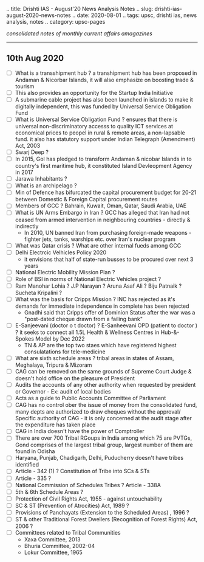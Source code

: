 .. title: Drishti IAS - August'20 News Analysis Notes
.. slug: drishti-ias-august-2020-news-notes
.. date: 2020-08-01 
.. tags: upsc, drishti ias, news analysis, notes
.. category: upsc-pages

*consolidated notes of monthly current affairs amagazines*
<!-- TEASER_END -->

***

## 10th Aug 2020
- [ ] What is a transshipment hub ?  a transhipment hub has been proposed in Andaman & Nicorbar Islands, it will also emphasize on boosting trade & tourism
- [ ] This also provides an opportunity for the Startup India Initiative
- [ ] A submarine cable project has also been launched in islands to make it digitally independent, this was funded by Universal Service Obligation Fund
- [ ] What is Universal Service Obligation Fund ?  ensures that there is universal non-discriminatory accesss to quality ICT services at economical prices to peopel in rural & remote areas, a non-lapsable fund. it also has statutory support under Indian Telegraph (Amendment) Act, 2003
- [ ] Swarj Deep ? 
- [ ] In 2015, GoI has pledged to transform Andaman & nicobar Islands in to country's first maritime hub, it constituted Island Devleopment Agency in 2017
- [ ] Jarawa Inhabitants ? 
- [ ] What is an archipelago ? 
- [ ] Min of Defence has bifurcated the capital procurement budget for 20-21 between Domestic & Foreign Capital procurement routes
- [ ] Members of GCC ? Bahrain, Kuwait, Oman, Qatar, Saudi Arabia, UAE
- [ ] What is UN Arms Embargo in Iran ? GCC has alleged that Iran had not ceased from armed intervention in neighbouring countries - directly & indirectly
  - In 2010, UN banned Iran from purchasing foreign-made weapons - fighter jets, tanks, warships etc. over Iran's nuclear program
- [ ] What was Qatar crisis ? What are other internal fueds among GCC
- [ ] Delhi Electrcic Velhicles Policy 2020
  - it envisions that half of state-run busses to be procured over next 3 years
- [ ] National Electric Mobility Mission Plan ? 
- [ ] Role of BSI in norms of National Electric Vehicles project ? 
- [ ] Ram Manohar Lohia ? J.P Narayan ? Aruna Asaf Ali ? Biju Patnaik ? Sucheta Kripalini ? 
- [ ] What was the basis for Cripps Mission ? INC has rejected as it's demands for immediate independence in complete has been rejected
  - Gnadhi said that Cripps offer of Dominion Status after the war was a "post-dated cheque drawn from a failing bank" 
- [ ] E-Sanjeevani (doctor o t doctor) ? E-Sanheevani OPD (patient to doctor ) ? it seeks to connect all 1.5L Health & Wellness Centres in Hub-&-Spokes Model by Dec 2022
  - TN & AP are the top two staes which have registered highest consulatations for tele-medicine
- [ ] What are sixth schedule areas ? tribal areas in states of Assam, Meghalaya, Tripura & Mizoram
- [ ] CAG can be removed on the same grounds of Supreme Court Judge & doesn't hold office on the pleasure of President 
- [ ] Audits the accounts of any other authority when requested by president or Governor - Ex: audit of local bodies
- [ ] Acts as a guide to Public Accounts Committee of Parliament
- [ ] CAG has no control ober the issue of money from the consolidated fund, many depts are authorized to draw cheques without the approval/ Specific authority of CAG - it is only concerned at the audit stage after the expenditure has taken place
- [ ] CAG in India doesn't have the power of Comptroller
- [ ] There are over 700 Tribal RGoups in India among which 75 are PVTGs, Gond comprises of the largest tribal group, largest number of them are found in Odisha
- [ ] Haryana, Punjab, Chadigarh, Delhi, Puducherry doesn't have tribes identified
- [ ] Article - 342 (1) ?  Constitution of Tribe into SCs & STs
- [ ] Article - 335 ? 
- [ ] National Commission of Schedules Tribes ? Article - 338A
- [ ] 5th & 6th Schedule Areas ? 
- [ ] Protection of Civil Rights Act, 1955 - against untouchability 
- [ ] SC & ST (Prevention of Atrocities) Act, 1989 ? 
- [ ] Provisions of Panchayats (Extension to the Scheduled Areas) , 1996 ? 
- [ ] ST & other Traditional Forest Dwellers (Recognition of Forest Rights) Act, 2006 ? 
- [ ] Committees related to Tribal Communities 
  - Xaxa Committee, 2013
  - Bhuria Committee, 2002-04
  - Lokur Committee, 1965 